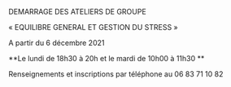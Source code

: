 DEMARRAGE DES ATELIERS DE GROUPE



« EQUILIBRE GENERAL ET GESTION DU STRESS »



A partir du 6 décembre 2021



\*\*Le lundi de 18h30 à 20h et le mardi de 10h00 à 11h30 \*\*



Renseignements et inscriptions par téléphone au 06 83 71 10 82
